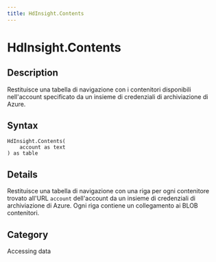 ```yaml
---
title: HdInsight.Contents
---
```


# HdInsight.Contents


## Description

Restituisce una tabella di navigazione con i contenitori disponibili nell&#39;account specificato da un insieme di credenziali di archiviazione di Azure.


## Syntax

```powerquery
HdInsight.Contents(
    account as text
) as table
```


## Details

Restituisce una tabella di navigazione con una riga per ogni contenitore trovato all'URL <code>account</code> dell'account da un insieme di credenziali di archiviazione di Azure. Ogni riga contiene un collegamento ai BLOB contenitori.



## Category
Accessing data
